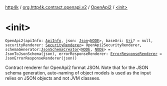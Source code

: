 [http4k](../../index.md) / [org.http4k.contract.openapi.v2](../index.md) / [OpenApi2](index.md) / [&lt;init&gt;](./-init-.md)

# &lt;init&gt;

`OpenApi2(apiInfo: `[`ApiInfo`](../../org.http4k.contract.openapi/-api-info/index.md)`, json: `[`Json`](../../org.http4k.format/-json/index.md)`<`[`NODE`](index.md#NODE)`>, baseUri: `[`Uri`](../../org.http4k.core/-uri/index.md)`? = null, securityRenderer: `[`SecurityRenderer`](../../org.http4k.contract.openapi/-security-renderer/index.md)` = OpenApi2SecurityRenderer, schemaGenerator: `[`JsonSchemaCreator`](../../org.http4k.util/-json-schema-creator/index.md)`<`[`NODE`](index.md#NODE)`, `[`NODE`](index.md#NODE)`> = JsonToJsonSchema(json), errorResponseRenderer: `[`ErrorResponseRenderer`](../../org.http4k.contract/-error-response-renderer/index.md)` = JsonErrorResponseRenderer(json))`

Contract renderer for OpenApi2 format JSON. Note that for the JSON schema generation, auto-naming of
object models is used as the input relies on JSON objects and not JVM classees.

